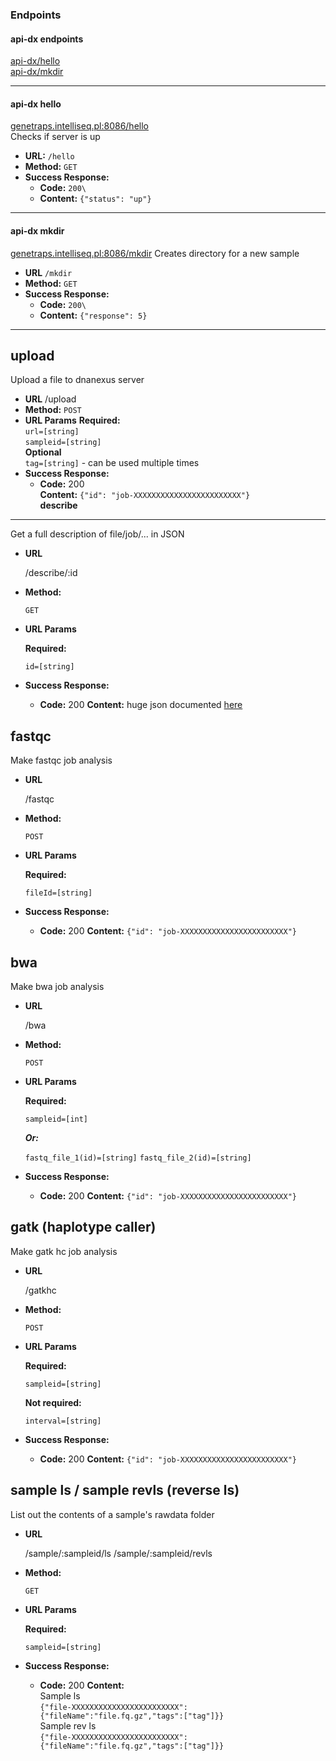 ### Endpoints
#### api-dx endpoints
[api-dx/hello](#api-dx-hello)  
[api-dx/mkdir](#api-dx-mkdir)  

----
#### api-dx hello
[genetraps.intelliseq.pl:8086/hello](genetraps.intelliseq.pl:8086/hello)  
Checks if server is up
* **URL:** `/hello`
* **Method:** `GET`
* **Success Response:**
  * **Code:** `200\`
  * **Content:** `{"status": "up"}`

----
#### api-dx mkdir
[genetraps.intelliseq.pl:8086/mkdir](genetraps.intelliseq.pl:8086/mkdir)
Creates directory for a new sample
* **URL** `/mkdir`
* **Method:** `GET`
* **Success Response:**
  * **Code:** `200\`
  * **Content:** `{"response": 5}`

----
**upload**
----
  Upload a file to dnanexus server
* **URL**
  /upload
* **Method:**
  `POST`
*  **URL Params**
   **Required:**\
   `url=[string]`\
   `sampleid=[string]`\
   **Optional**\
   `tag=[string]` - can be used multiple times
* **Success Response:**
  * **Code:** 200\
    **Content:** `{"id": "job-XXXXXXXXXXXXXXXXXXXXXXXX"}`
\
**describe**

----

  Get a full description of file/job/... in JSON

* **URL**

  /describe/:id

* **Method:**

  `GET`

*  **URL Params**

   **Required:**

   `id=[string]`

* **Success Response:**

  * **Code:** 200
    **Content:** huge json documented [here](https://wiki.dnanexus.com/API-Specification-v1.0.0/Applets-and-Entry-Points#API-method%3A-%2Fjob-xxxx%2Fdescribe)


**fastqc**
----
  Make fastqc job analysis

* **URL**

  /fastqc

* **Method:**

  `POST`

*  **URL Params**

   **Required:**

   `fileId=[string]`

* **Success Response:**

  * **Code:** 200
    **Content:** `{"id": "job-XXXXXXXXXXXXXXXXXXXXXXXX"}`

**bwa**
----
  Make bwa job analysis

* **URL**

  /bwa

* **Method:**

  `POST`

*  **URL Params**

   **Required:**

   `sampleid=[int]`
   
   ***Or:***
   
   `fastq_file_1(id)=[string]`
   `fastq_file_2(id)=[string]`

* **Success Response:**

  * **Code:** 200
    **Content:** `{"id": "job-XXXXXXXXXXXXXXXXXXXXXXXX"}`

**gatk (haplotype caller)**
----
  Make gatk hc job analysis

* **URL**

  /gatkhc

* **Method:**

  `POST`

*  **URL Params**

   **Required:**

   `sampleid=[string]`

   **Not required:**

   `interval=[string]`

* **Success Response:**

  * **Code:** 200
    **Content:** `{"id": "job-XXXXXXXXXXXXXXXXXXXXXXXX"}`

**sample ls / sample revls (reverse ls)**
----
  List out the contents of a sample's rawdata folder

* **URL**

  /sample/:sampleid/ls
  /sample/:sampleid/revls

* **Method:**

  `GET`

*  **URL Params**

   **Required:**

   `sampleid=[string]`

* **Success Response:**

  * **Code:** 200
    **Content:**  
Sample ls  
`{"file-XXXXXXXXXXXXXXXXXXXXXXXX":{"fileName":"file.fq.gz","tags":["tag"]}}`  
Sample rev ls  
`{"file-XXXXXXXXXXXXXXXXXXXXXXXX":{"fileName":"file.fq.gz","tags":["tag"]}}`
